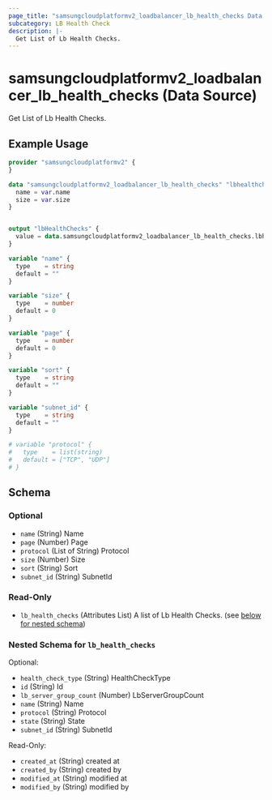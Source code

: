 ```yaml
---
page_title: "samsungcloudplatformv2_loadbalancer_lb_health_checks Data Source - samsungcloudplatformv2"
subcategory: LB Health Check
description: |-
  Get List of Lb Health Checks.
---
```


# samsungcloudplatformv2_loadbalancer_lb_health_checks (Data Source)

Get List of Lb Health Checks.

## Example Usage

```terraform
provider "samsungcloudplatformv2" {
}

data "samsungcloudplatformv2_loadbalancer_lb_health_checks" "lbhealthchecks" {
  name = var.name
  size = var.size
}


output "lbHealthChecks" {
  value = data.samsungcloudplatformv2_loadbalancer_lb_health_checks.lbhealthchecks
}

variable "name" {
  type    = string
  default = ""
}

variable "size" {
  type    = number
  default = 0
}

variable "page" {
  type    = number
  default = 0
}

variable "sort" {
  type    = string
  default = ""
}

variable "subnet_id" {
  type    = string
  default = ""
}

# variable "protocol" {
#   type    = list(string)
#   default = ["TCP", "UDP"]
# }
```

<!-- schema generated by tfplugindocs -->
## Schema

### Optional

- `name` (String) Name
- `page` (Number) Page
- `protocol` (List of String) Protocol
- `size` (Number) Size
- `sort` (String) Sort
- `subnet_id` (String) SubnetId

### Read-Only

- `lb_health_checks` (Attributes List) A list of Lb Health Checks. (see [below for nested schema](#nestedatt--lb_health_checks))

<a id="nestedatt--lb_health_checks"></a>
### Nested Schema for `lb_health_checks`

Optional:

- `health_check_type` (String) HealthCheckType
- `id` (String) Id
- `lb_server_group_count` (Number) LbServerGroupCount
- `name` (String) Name
- `protocol` (String) Protocol
- `state` (String) State
- `subnet_id` (String) SubnetId

Read-Only:

- `created_at` (String) created at
- `created_by` (String) created by
- `modified_at` (String) modified at
- `modified_by` (String) modified by